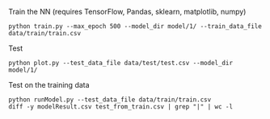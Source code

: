 
Train the NN (requires TensorFlow, Pandas, sklearn, matplotlib, numpy)
```
python train.py --max_epoch 500 --model_dir model/1/ --train_data_file data/train/train.csv
```

Test 

```
python plot.py --test_data_file data/test/test.csv --model_dir model/1/
```

Test on the training data

```
python runModel.py --test_data_file data/train/train.csv
diff -y modelResult.csv test_from_train.csv | grep "|" | wc -l
```
